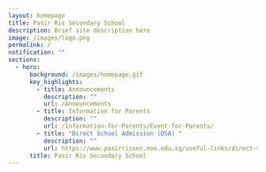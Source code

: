 ```yaml
---
layout: homepage
title: Pasir Ris Secondary School
description: Brief site description here
image: /images/logo.png
permalink: /
notification: ""
sections:
  - hero:
      background: /images/homepage.gif
      key_highlights:
        - title: Announcements
          description: ""
          url: /Announcements
        - title: Information for Parents
          description: ""
          url: /Information-for-Parents/Event-for-Parents/
        - title: "Direct School Admission (DSA) "
          description: ""
          url: https://www.pasirrissec.moe.edu.sg/useful-links/direct-school-admission-dsa/direct-school-admission-dsa
      title: Pasir Ris Secondary School
---
```

